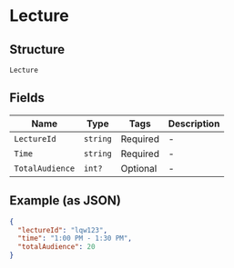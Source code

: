
# Lecture

## Structure

`Lecture`

## Fields

| Name | Type | Tags | Description |
|  --- | --- | --- | --- |
| `LectureId` | `string` | Required | - |
| `Time` | `string` | Required | - |
| `TotalAudience` | `int?` | Optional | - |

## Example (as JSON)

```json
{
  "lectureId": "lqw123",
  "time": "1:00 PM - 1:30 PM",
  "totalAudience": 20
}
```

